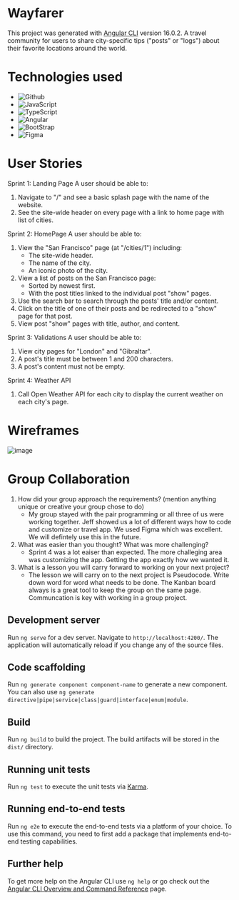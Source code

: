 # Wayfarer

This project was generated with [Angular CLI](https://github.com/angular/angular-cli) version 16.0.2. A travel community for users to share city-specific tips ("posts" or "logs") about their favorite locations around the world.

# Technologies used 
- ![Github](https://img.shields.io/badge/GitHub-100000?style=for-the-badge&logo=github&logoColor=white)
- ![JavaScript](https://img.shields.io/badge/JavaScript-F7DF1E?style=for-the-badge&logo=javascript&logoColor=black)
- ![TypeScript](https://img.shields.io/badge/TypeScript-007ACC?style=for-the-badge&logo=typescript&logoColor=white)
- ![Angular](https://img.shields.io/badge/Angular-DD0031?style=for-the-badge&logo=angular&logoColor=white)
- ![BootStrap](https://img.shields.io/badge/Bootstrap-563D7C?style=for-the-badge&logo=bootstrap&logoColor=white)
- ![Figma](https://img.shields.io/badge/Figma-F24E1E?style=for-the-badge&logo=figma&logoColor=white)

# User Stories 

Sprint 1: Landing Page
A user should be able to:

1. Navigate to "/" and see a basic splash page with the name of the website.
2. See the site-wide header on every page with a link to home page with list of cities.

Sprint 2: HomePage
A user should be able to:

1. View the "San Francisco" page (at "/cities/1") including:
    - The site-wide header.
    - The name of the city.
    - An iconic photo of the city.
2. View a list of posts on the San Francisco page:
    - Sorted by newest first.
    - With the post titles linked to the individual post "show" pages.
3. Use the search bar to search through the posts' title and/or content.
4. Click on the title of one of their posts and be redirected to a "show" page for that post.
5. View post "show" pages with title, author, and content.

Sprint 3: Validations
A user should be able to:

1. View city pages for "London" and "Gibraltar".
2. A post's title must be between 1 and 200 characters.
3. A post's content must not be empty.

Sprint 4: Weather API
1. Call Open Weather API for each city to display the current weather on each city's page.

# Wireframes
![image](https://github.com/pophero110/Wayfarer---Group-Project/assets/124539081/712dd0bd-7934-4ecb-9666-a089650b4281)

# Group Collaboration
1. How did your group approach the requirements? (mention anything unique or creative your group chose to do)
    - My group stayed with the pair programming or all three of us were working together. Jeff showed us a lot of different ways how to code and customize or travel app. We used Figma which was excellent. We will defintely use this in the future. 
2. What was easier than you thought? What was more challenging?
   - Sprint 4 was a lot eaiser than expected. The more challeging area was customizing the app. Getting the app exactly how we wanted it. 
3. What is a lesson you will carry forward to working on your next project?
   - The lesson we will carry on to the next project is Pseudocode. Write down word for word what needs to be done. The Kanban board always is a great tool to keep the group on the same page. Communcation is key with working in a group project. 


## Development server

Run `ng serve` for a dev server. Navigate to `http://localhost:4200/`. The application will automatically reload if you change any of the source files.

## Code scaffolding

Run `ng generate component component-name` to generate a new component. You can also use `ng generate directive|pipe|service|class|guard|interface|enum|module`.

## Build

Run `ng build` to build the project. The build artifacts will be stored in the `dist/` directory.

## Running unit tests

Run `ng test` to execute the unit tests via [Karma](https://karma-runner.github.io).

## Running end-to-end tests

Run `ng e2e` to execute the end-to-end tests via a platform of your choice. To use this command, you need to first add a package that implements end-to-end testing capabilities.

## Further help

To get more help on the Angular CLI use `ng help` or go check out the [Angular CLI Overview and Command Reference](https://angular.io/cli) page.
